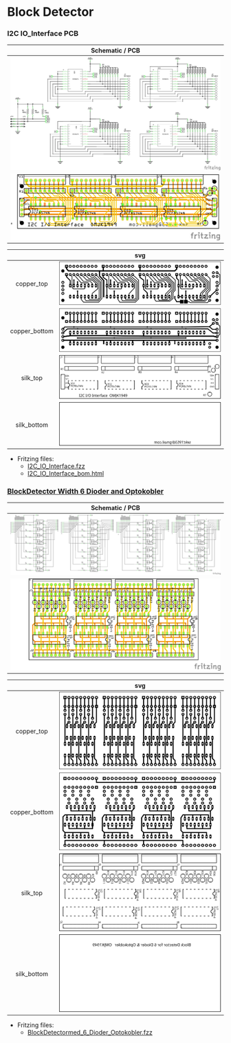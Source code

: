 # Block Detector

### I2C IO_Interface PCB

|Schematic / PCB|
|:---:|
|![schem](./Images/I2C_%20IO_Interface_schem.png)|
|![PCB](./Images/I2C_%20IO_Interface_pcb.png)|

||svg|
|:---:|:---:|
|copper_top|![copper_top](./Images/svg_I2C_IO_Interface/I2C_%20IO_Interface_etch_copper_top.svg)|
|copper_bottom|![copper_bottom](./Images/svg_I2C_IO_Interface/I2C_%20IO_Interface_etch_copper_bottom.svg)|
|silk_top|![silk_top](./Images/svg_I2C_IO_Interface/I2C_%20IO_Interface_etch_silk_top.svg)|
|silk_bottom|![silk_bottom](./Images/svg_I2C_IO_Interface/I2C_%20IO_Interface_etch_silk_bottom.svg)|

* Fritzing files:
  * [I2C_IO_Interface.fzz](./I2C_%20IO_Interface.fzz)
  * [I2C_IO_Interface_bom.html](./I2C_%20IO_Interface_bom.html)

### [BlockDetector Width 6 Dioder and Optokobler](./Block_Detecsion/README.md#blockdetector-width-6-dioder-and-optokobler)

|Schematic / PCB|
|:---:|
|![schem](./Images/BlockDetectormed_6_Dioder_Optokobler_schem.png)|
|![PCB](./Images/BlockDetectormed_6_Dioder_Optokobler_pcb.png)|

||svg|
|:---:|:---:|
|copper_top|![copper_top](./Images/svg_BlockDetectormed_6_Dioder_Optokobler/BlockDetectormed_6_Dioder_Optokobler_etch_copper_top.svg)|
|copper_bottom|![copper_bottom](./Images/svg_BlockDetectormed_6_Dioder_Optokobler/BlockDetectormed_6_Dioder_Optokobler_etch_copper_bottom.svg)|
|silk_top|![silk_top](./Images/svg_BlockDetectormed_6_Dioder_Optokobler/BlockDetectormed_6_Dioder_Optokobler_etch_silk_top.svg)|
|silk_bottom|![silk_bottom](./Images/svg_BlockDetectormed_6_Dioder_Optokobler/BlockDetectormed_6_Dioder_Optokobler_etch_silk_bottom.svg)|

* Fritzing files:
  * [BlockDetectormed_6_Dioder_Optokobler.fzz](./BlockDetectormed_6_Dioder_Optokobler.fzz)
